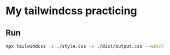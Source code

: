 # My tailwindcss practicing

## Run
```bash
npx tailwindcss -i ./style.css -o ./dist/output.css --watch
```